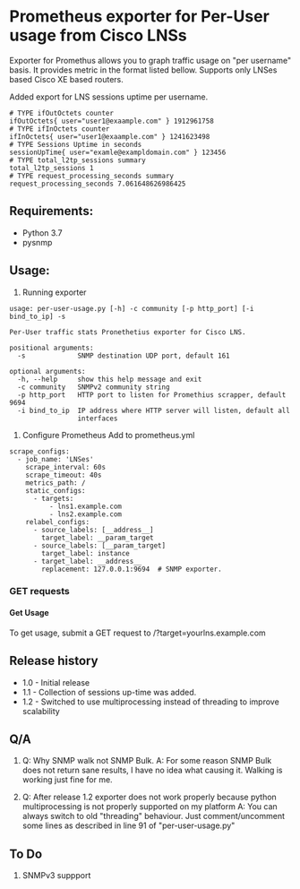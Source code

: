 # Prometheus exporter for Per-User usage from Cisco LNSs

Exporter for Promethus allows you to graph traffic usage on "per username" basis. It provides metric in the format listed bellow. Supports only LNSes
based Cisco XE based routers.

Added export for LNS sessions uptime per username.

```
# TYPE ifOutOctets counter
ifOutOctets{ user="user1@exaample.com" } 1912961758
# TYPE ifInOctets counter
ifInOctets{ user="user1@exaample.com" } 1241623498
# TYPE Sessions Uptime in seconds
sessionUpTime{ user="examle@exampldomain.com" } 123456
# TYPE total_l2tp_sessions summary
total_l2tp_sessions 1
# TYPE request_processing_seconds summary
request_processing_seconds 7.061648626986425
```

## Requirements:

* Python 3.7
* pysnmp

## Usage:

1. Running exporter

```
usage: per-user-usage.py [-h] -c community [-p http_port] [-i bind_to_ip] -s

Per-User traffic stats Pronethetius exporter for Cisco LNS.

positional arguments:
  -s             SNMP destination UDP port, default 161

optional arguments:
  -h, --help     show this help message and exit
  -c community   SNMPv2 community string
  -p http_port   HTTP port to listen for Promethius scrapper, default 9694
  -i bind_to_ip  IP address where HTTP server will listen, default all
                 interfaces
```

1. Configure Prometheus
   Add to prometheus.yml

```
scrape_configs:
  - job_name: 'LNSes'
    scrape_interval: 60s
    scrape_timeout: 40s
    metrics_path: /
    static_configs:
      - targets:
          - lns1.example.com
          - lns2.example.com
    relabel_configs:
      - source_labels: [__address__]
        target_label: __param_target
      - source_labels: [__param_target]
        target_label: instance
      - target_label: __address__
        replacement: 127.0.0.1:9694  # SNMP exporter.
```

### GET requests

#### Get Usage

To get usage, submit a GET request to /?target=yourlns.example.com

## Release history

* 1.0 - Initial release
* 1.1 - Collection of sessions up-time was added.
* 1.2 - Switched to use multiprocessing instead of threading to improve scalability

## Q/A

1. Q: Why SNMP walk not SNMP Bulk.
   A: For some reason SNMP Bulk does not return sane results, I have no idea what causing it. Walking is working just fine for me.

1. Q: After release 1.2 exporter does not work properly because python multiprocessing is not properly supported on my platform
   A: You can always switch to old "threading" behaviour. Just comment/uncomment some lines as described in line 91 of "per-user-usage.py"

## To Do

1. SNMPv3 suppport
